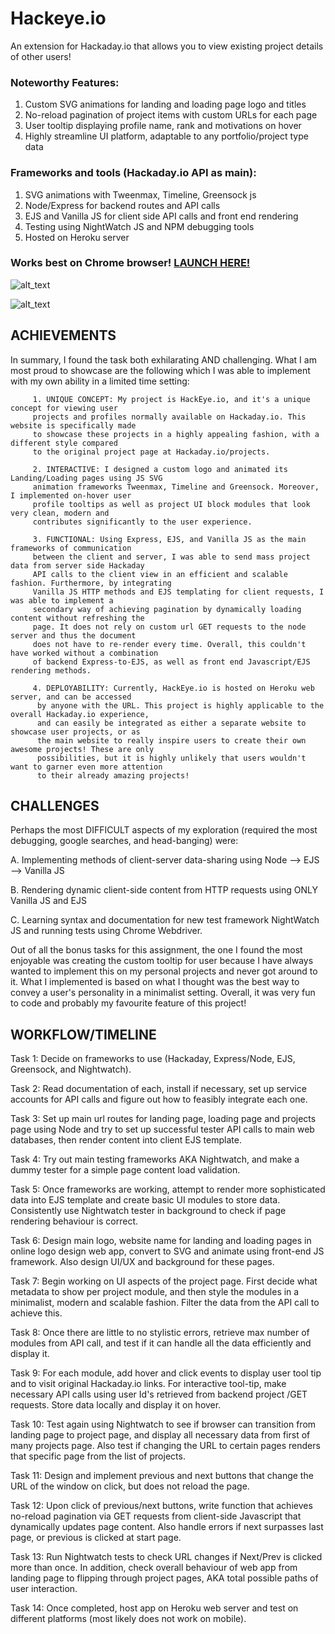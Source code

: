 # Hackeye.io
An extension for Hackaday.io that allows you to view existing project details of other users! 

### Noteworthy Features: 

  1. Custom SVG animations for landing and loading page logo and titles
  2. No-reload pagination of project items with custom URLs for each page
  3. User tooltip displaying profile name, rank and motivations on hover
  4. Highly streamline UI platform, adaptable to any portfolio/project type data
  
### Frameworks and tools (Hackaday.io API as main): 

  1. SVG animations with Tweenmax, Timeline, Greensock js
  2. Node/Express for backend routes and API calls
  3. EJS and Vanilla JS for client side API calls and front end rendering
  4. Testing using NightWatch JS and NPM debugging tools
  5. Hosted on Heroku server
  
### Works best on Chrome browser! [LAUNCH HERE!](https://hackeye-io.herokuapp.com)

![alt_text](https://github.com/hwanggit/Hackeye.io/blob/master/screenshots/Screen%20Shot%202019-04-16%20at%2010.31.20%20PM.png)

![alt_text](https://github.com/hwanggit/Hackeye.io/blob/master/screenshots/Screen%20Shot%202019-04-16%20at%2010.29.20%20PM.png)

## ACHIEVEMENTS

In summary, I found the task both exhilarating AND challenging. What I am most proud to showcase 
are the following which I was able to implement with my own ability in a limited time setting:

         1. UNIQUE CONCEPT: My project is HackEye.io, and it's a unique concept for viewing user 
         projects and profiles normally available on Hackaday.io. This website is specifically made 
         to showcase these projects in a highly appealing fashion, with a different style compared 
         to the original project page at Hackaday.io/projects. 
     
         2. INTERACTIVE: I designed a custom logo and animated its Landing/Loading pages using JS SVG 
         animation frameworks Tweenmax, Timeline and Greensock. Moreover, I implemented on-hover user 
         profile tooltips as well as project UI block modules that look very clean, modern and 
         contributes significantly to the user experience. 

         3. FUNCTIONAL: Using Express, EJS, and Vanilla JS as the main frameworks of communication 
         between the client and server, I was able to send mass project data from server side Hackaday 
         API calls to the client view in an efficient and scalable fashion. Furthermore, by integrating 
         Vanilla JS HTTP methods and EJS templating for client requests, I was able to implement a 
         secondary way of achieving pagination by dynamically loading content without refreshing the 
         page. It does not rely on custom url GET requests to the node server and thus the document 
         does not have to re-render every time. Overall, this couldn't have worked without a combination 
         of backend Express-to-EJS, as well as front end Javascript/EJS rendering methods. 

         4. DEPLOYABILITY: Currently, HackEye.io is hosted on Heroku web server, and can be accessed 
          by anyone with the URL. This project is highly applicable to the overall Hackaday.io experience, 
          and can easily be integrated as either a separate website to showcase user projects, or as 
          the main website to really inspire users to create their own awesome projects! These are only 
          possibilities, but it is highly unlikely that users wouldn't want to garner even more attention 
          to their already amazing projects!

## CHALLENGES

Perhaps the most DIFFICULT aspects of my exploration (required the most debugging, google 
searches, and head-banging) were: 

A. Implementing methods of client-server data-sharing using Node --> EJS --> Vanilla JS

B. Rendering dynamic client-side content from HTTP requests using ONLY Vanilla JS and EJS

C. Learning syntax and documentation for new test framework NightWatch JS and running tests 
   using Chrome Webdriver.

Out of all the bonus tasks for this assignment, the one I found the most enjoyable was creating 
the custom tooltip for user because I have always wanted to implement this on my personal projects 
and never got around to it. What I implemented is based on what I thought was the best way to convey 
a user's personality in a minimalist setting. Overall, it was very fun to code and probably my favourite 
feature of this project!

## WORKFLOW/TIMELINE

Task 1: Decide on frameworks to use (Hackaday, Express/Node, EJS, Greensock, and Nightwatch).

Task 2: Read documentation of each, install if necessary, set up service accounts for API calls 
and figure out how to feasibly integrate each one. 

Task 3: Set up main url routes for landing page, loading page and projects page using Node and 
try to set up successful tester API calls to main web databases, then render content into client EJS template.

Task 4: Try out main testing frameworks AKA Nightwatch, and make a dummy tester for a simple page 
content load validation. 

Task 5: Once frameworks are working, attempt to render more sophisticated data into EJS template and 
create basic UI modules to store data. Consistently use Nightwatch tester in background to check if 
page rendering behaviour is correct. 

Task 6: Design main logo, website name for landing and loading pages in online logo design web app, 
convert to SVG and animate using front-end JS framework. Also design UI/UX and background for these pages. 

Task 7: Begin working on UI aspects of the project page. First decide what metadata to show per project 
module, and then style the modules in a minimalist, modern and scalable fashion. Filter the data from 
the API call to achieve this. 

Task 8: Once there are little to no stylistic errors, retrieve max number of modules from API call, 
and test if it can handle all the data efficiently and display it.

Task 9: For each module, add hover and click events to display user tool tip and to visit original 
Hackaday.io links. For interactive tool-tip, make necessary API calls using user Id's retrieved from 
backend project /GET requests. Store data locally and display it on hover.

Task 10: Test again using Nightwatch to see if browser can transition from landing page to project page, 
and display all necessary data from first of many projects page. Also test if changing the URL to certain
pages renders that specific page from the list of projects. 

Task 11: Design and implement previous and next buttons that change the URL of the window on click, 
but does not reload the page. 

Task 12: Upon click of previous/next buttons, write function that achieves no-reload pagination via 
GET requests from client-side Javascript that dynamically updates page content. Also handle errors 
if next surpasses last page, or previous is clicked at start page. 

Task 13: Run Nightwatch tests to check URL changes if Next/Prev is clicked more than once. In addition, 
check overall behaviour of web app from landing page to flipping through project pages, AKA total possible 
paths of user interaction. 

Task 14: Once completed, host app on Heroku web server and test on different platforms 
(most likely does not work on mobile).
